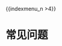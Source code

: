 {{indexmenu_n >4}}


# 常见问题

###  <a id="ulb&#x652F;&#x6301;&#x54EA;&#x4E9B;&#x534F;&#x8BAE;_&#x5BF9;&#x4E8E;web&#x5E94;&#x7528;_http&#x548C;tcp&#x9009;&#x54EA;&#x4E2A;&#x66F4;&#x597D;"></a>

